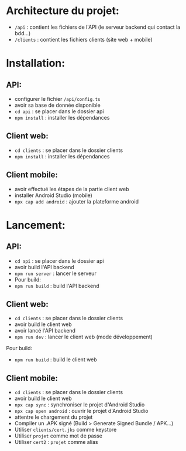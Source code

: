 # Architecture du projet:
- `/api` : contient les fichiers de l'API (le serveur backend qui contact la bdd...)
- `/clients` : contient les fichiers clients (site web + mobile)

# Installation:
## API:
- configurer le fichier `/api/config.ts`
- avoir sa base de donnée disponible
- `cd api` : se placer dans le dossier api
- `npm install` : installer les dépendances

## Client web:
- `cd clients` : se placer dans le dossier clients
- `npm install` : installer les dépendances

## Client mobile:
- avoir effectué les étapes de la partie client web
- installer Android Studio (mobile)
- `npx cap add android` : ajouter la plateforme android

# Lancement:
## API:
- `cd api` : se placer dans le dossier api
- avoir build l'API backend
- `npm run server` : lancer le serveur
- 
  Pour build:
- `npm run build` : build l'API backend

## Client web:
- `cd clients` : se placer dans le dossier clients
- avoir build le client web
- avoir lancé l'API backend
- `npm run dev` : lancer le client web (mode développement)

Pour build:
- `npm run build` : build le client web

## Client mobile:
- `cd clients` : se placer dans le dossier clients
- avoir build le client web
- `npx cap sync` : synchroniser le projet d'Android Studio
- `npx cap open android` : ouvrir le projet d'Android Studio
- attentre le chargement du projet
- Compiler un .APK signé (Build > Generate Signed Bundle / APK...)
- Utiliser `clients/cert.jks` comme keystore
- Utiliser `projet` comme mot de passe
- Utiliser `cert2` : `projet` comme alias